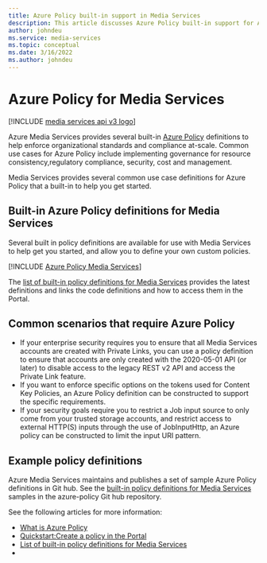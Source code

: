```yaml
---
title: Azure Policy built-in support in Media Services
description: This article discusses Azure Policy built-in support for Azure Media Services scenarios.
author: johndeu
ms.service: media-services
ms.topic: conceptual
ms.date: 3/16/2022
ms.author: johndeu
---
```


# Azure Policy for Media Services

[!INCLUDE [media services api v3 logo](./includes/v3-hr.md)]

Azure Media Services provides several built-in [Azure Policy](/azure/governance/policy/overview) definitions to help enforce organizational standards and compliance at-scale.
Common use cases for Azure Policy include implementing governance for resource consistency,regulatory compliance, security, cost and management.

Media Services provides several common use case definitions for Azure Policy that a built-in to help you get started.

## Built-in Azure Policy definitions for Media Services

Several built in policy definitions are available for use with Media Services to help get you started, and allow you to define your own custom policies.

[!INCLUDE [Azure Policy Media Services](./includes/policies-media-services.md)]

The [list of built-in policy definitions for Media Services](/azure/governance/policy/samples/built-in-policies#media-services) provides the latest definitions and links the code definitions and how to access them in the Portal.

## Common scenarios that require Azure Policy

* If your enterprise security requires you to ensure that all Media Services accounts are created with Private Links, you can use a policy definition to ensure that accounts are only created with the 2020-05-01 API (or later) to disable access to the legacy REST v2 API and access the Private Link feature.
* If you want to enforce specific options on the tokens used for Content Key Policies, an Azure Policy definition can be constructed to support the specific requirements.
* If your security goals require you to restrict a Job input source to only come from your trusted storage accounts, and restrict access to external HTTP(S) inputs through the use of JobInputHttp, an Azure policy can be constructed to limit the input URI pattern.

## Example policy definitions

Azure Media Services maintains and publishes a set of sample Azure Policy definitions in Git hub.
See the [built-in policy definitions for Media Services](https://github.com/Azure/azure-policy/tree/master/built-in-policies/policyDefinitions/Media%20Services) samples in the azure-policy Git hub repository.

See the following articles for more information:

- [What is Azure Policy](/azure/governance/policy/overview)
- [Quickstart:Create a policy in the Portal](/azure/governance/policy/assign-policy-portal)
- [List of built-in policy definitions for Media Services](/azure/governance/policy/samples/built-in-policies#media-services)
-